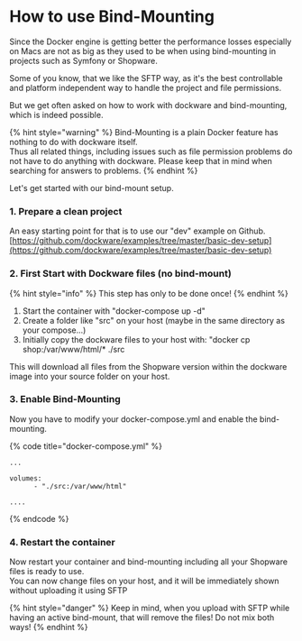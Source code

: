 # How to use Bind-Mounting

Since the Docker engine is getting better the performance losses especially on Macs are not as big as they used to be when using bind-mounting in projects such as Symfony or Shopware.  
  
Some of you know, that we like the SFTP way, as it's the best controllable and platform independent way to handle the project and file permissions.

But we get often asked on how to work with dockware and bind-mounting, which is indeed possible.

{% hint style="warning" %}
Bind-Mounting is a plain Docker feature has nothing to do with dockware itself.  
Thus all related things, including issues such as file permission problems do not have to do anything with dockware. Please keep that in mind when searching for answers to problems.
{% endhint %}

Let's get started with our bind-mount setup.

### 1. Prepare a clean project 

An easy starting point for that is to use our "dev" example on Github. [https://github.com/dockware/examples/tree/master/basic-dev-setup](https://github.com/dockware/examples/tree/master/basic-dev-setup)

### 2. First Start with Dockware files \(no bind-mount\)

{% hint style="info" %}
This step has only to be done once!
{% endhint %}

1. Start the container with "docker-compose up -d"
2. Create a folder like "src" on your host \(maybe in the same directory as your compose...\)
3. Initially copy the dockware files to your host with: "docker cp shop:/var/www/html/\* ./src

This will download all files from the Shopware version within the dockware image into your source folder on your host.

### 3. Enable Bind-Mounting

Now you have to modify your docker-compose.yml and enable the bind-mounting.

{% code title="docker-compose.yml" %}
```text
...

volumes:
      - "./src:/var/www/html"
      
....
```
{% endcode %}

### 4. Restart the container

Now restart your container and bind-mounting including all your Shopware files is ready to use.  
You can now change files on your host, and it will be immediately shown without uploading it using SFTP

{% hint style="danger" %}
Keep in mind, when you upload with SFTP while having an active bind-mount, that will remove the files! Do not mix both ways!
{% endhint %}



